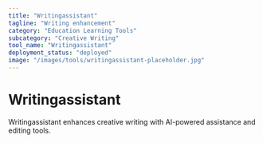 ```yaml
---
title: "Writingassistant"
tagline: "Writing enhancement"
category: "Education Learning Tools"
subcategory: "Creative Writing"
tool_name: "Writingassistant"
deployment_status: "deployed"
image: "/images/tools/writingassistant-placeholder.jpg"
---
```


# Writingassistant

Writingassistant enhances creative writing with AI-powered assistance and editing tools.
